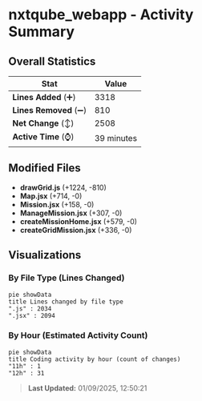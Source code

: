 # nxtqube_webapp - Activity Summary 

## Overall Statistics

| Stat                   | Value                                                             |
| ---------------------- | ----------------------------------------------------------------- |
| **Lines Added** (➕)   | 3318                                          |
| **Lines Removed** (➖) | 810                                        |
| **Net Change** (↕)    | 2508                |
| **Active Time** (⌚)   | 39 minutes |


## Modified Files
- **drawGrid.js** (+1224, -810)
- **Map.jsx** (+714, -0)
- **Mission.jsx** (+158, -0)
- **ManageMission.jsx** (+307, -0)
- **createMissionHome.jsx** (+579, -0)
- **createGridMission.jsx** (+336, -0)

## Visualizations

### By File Type (Lines Changed)

```mermaid
pie showData
title Lines changed by file type
".js" : 2034
".jsx" : 2094
```

### By Hour (Estimated Activity Count)

```mermaid
pie showData
title Coding activity by hour (count of changes)
"11h" : 1
"12h" : 31
```


> **Last Updated:** 01/09/2025, 12:50:21